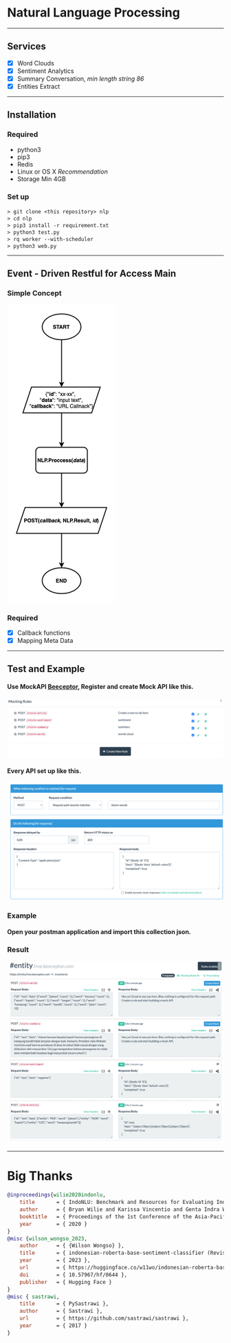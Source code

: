 # Natural Language Processing
___
## Services
- [x] Word Clouds
- [x] Sentiment Analytics
- [x] Summary Conversation, _min length string 86_
- [x] Entities Extract 
---

## Installation
### Required
- python3
- pip3
- Redis
- Linux or OS X _Recommendation_
- Storage Min 4GB

### Set up
```shell
> git clone <this repository> nlp
> cd nlp
> pip3 install -r requirement.txt
> python3 test.py
> rq worker --with-scheduler
> python3 web.py
```
---

## Event - Driven Restful for Access Main
### Simple Concept
![Simple Concept](doc/Concept.jpg)

### Required
- [x] Callback functions
- [x] Mapping Meta Data
---

## Test and Example
#### Use MockAPI [Beeceptor](https://beeceptor.com/), Register and create Mock API like this.
![Simple Concept](doc/setup%20api%20callback.png)
#### Every API set up like this.
![Simple Concept](doc/detail%20setup%20api%20callback.png)
### Example
#### Open your postman application and import this collection json.
### Result
![Simple Concept](doc/result%20api%20callback.png)

---
# Big Thanks
```bibtex
@inproceedings{wilie2020indonlu,
    title       = { IndoNLU: Benchmark and Resources for Evaluating Indonesian Natural Language Understanding },
    author      = { Bryan Wilie and Karissa Vincentio and Genta Indra Winata and Samuel Cahyawijaya and X. Li and Zhi Yuan Lim and S. Soleman and R. Mahendra and Pascale Fung and Syafri Bahar and A. Purwarianti },
    booktitle   = { Proceedings of the 1st Conference of the Asia-Pacific Chapter of the Association for Computational Linguistics and the 10th International Joint Conference on Natural Language Processing },
    year        = { 2020 }
}
@misc {wilson_wongso_2023,
    author      = { {Wilson Wongso} },
    title       = { indonesian-roberta-base-sentiment-classifier (Revision e402e46) },
    year        = { 2023 },
    url         = { https://huggingface.co/w11wo/indonesian-roberta-base-sentiment-classifier },
    doi         = { 10.57967/hf/0644 },
    publisher   = { Hugging Face }
}
@misc { sastrawi,
    title       = { PySastrawi },
    author      = { Sastrawi },
    url         = { https://github.com/sastrawi/sastrawi },
    year        = { 2017 }
}
```